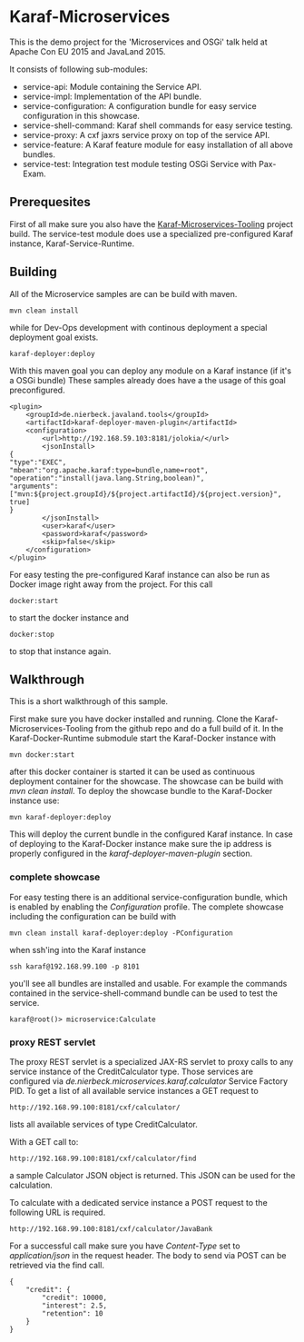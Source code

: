 # Karaf-Microservices

This is the demo project for the 'Microservices and OSGi' talk held at Apache Con EU 2015 and JavaLand 2015. 

It consists of following sub-modules:

* service-api: 
	Module containing the Service API.
* service-impl:
	Implementation of the API bundle. 
* service-configuration: 
	A configuration bundle for easy service configuration in this showcase.
* service-shell-command:
	Karaf shell commands for easy service testing.
* service-proxy: 
    A cxf jaxrs service proxy on top of the service API. 
* service-feature: 
	A Karaf feature module for easy installation of all above bundles.
* service-test: 
	Integration test module testing OSGi Service with Pax-Exam.
	
## Prerequesites

First of all make sure you also have the [Karaf-Microservices-Tooling](https://github.com/ANierbeck/Karaf-Microservices-Tooling) project build. The service-test module does use a specialized pre-configured Karaf instance, Karaf-Service-Runtime.

## Building

All of the Microservice samples are can be build with maven. 

    mvn clean install
    
while for Dev-Ops development with continous deployment a special deployment goal exists. 

    karaf-deployer:deploy
    
With this maven goal you can deploy any module on a Karaf instance (if it's a OSGi bundle)
These samples already does have a the usage of this goal preconfigured. 

    <plugin>
		<groupId>de.nierbeck.javaland.tools</groupId>
		<artifactId>karaf-deployer-maven-plugin</artifactId>
		<configuration>
			<url>http://192.168.59.103:8181/jolokia/</url>
			<jsonInstall>
	{
	"type":"EXEC",
	"mbean":"org.apache.karaf:type=bundle,name=root",
	"operation":"install(java.lang.String,boolean)",
	"arguments":["mvn:${project.groupId}/${project.artifactId}/${project.version}", true]
	}
			</jsonInstall>
			<user>karaf</user>
			<password>karaf</password>
			<skip>false</skip>
		</configuration>
	</plugin> 

For easy testing the pre-configured  Karaf instance can also be run as Docker image right away from the project. 
For this call 

	docker:start
	
to start the docker instance and 
   
    docker:stop
    
to stop that instance again. 

## Walkthrough

This is a short walkthrough of this sample.
 
First make sure you have docker installed and running. 
Clone the Karaf-Microservices-Tooling from the github repo and do a full build of it. 
In the Karaf-Docker-Runtime submodule start the Karaf-Docker instance with 

    mvn docker:start
    
after this docker container is started it can be used as continuous deployment container for the showcase. 
The showcase can be build with _mvn clean install_. 
To deploy the showcase bundle to the Karaf-Docker instance use: 

    mvn karaf-deployer:deploy
    
This will deploy the current bundle in the configured Karaf instance. 
In case of deploying to the Karaf-Docker instance make sure the ip address is properly configured in the 
*karaf-deployer-maven-plugin* section.

### complete showcase

For easy testing there is an additional service-configuration bundle, which is enabled by enabling the _Configuration_ profile. 
The complete showcase including the configuration can be build with 

    mvn clean install karaf-deployer:deploy -PConfiguration
    
when ssh'ing into the Karaf instance 

    ssh karaf@192.168.99.100 -p 8101
    
you'll see all bundles are installed and usable. 
For example the commands contained in the service-shell-command bundle can be used to test the service. 

    karaf@root()> microservice:Calculate
    
### proxy REST servlet

The proxy REST servlet is a specialized JAX-RS servlet to proxy calls to any service instance of the CreditCalculator type. Those services are configured via _de.nierbeck.microservices.karaf.calculator_ Service Factory PID. To get a list of all available service instances a GET request to 

    http://192.168.99.100:8181/cxf/calculator/
    
lists all available services of type CreditCalculator.

With a GET call to:  

	http://192.168.99.100:8181/cxf/calculator/find
	
a sample Calculator JSON object is returned. This JSON can be used for the calculation. 

To calculate with a dedicated service instance a POST request to the following URL is required.  

    http://192.168.99.100:8181/cxf/calculator/JavaBank
    
For a successful call make sure you have _Content-Type_ set to _application/json_ in the request header. 
The body to send via POST can be retrieved via the find call.

    {
	    "credit": {
	        "credit": 10000,
	        "interest": 2.5,
	        "retention": 10
	    }
	}
	
